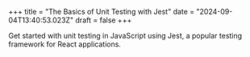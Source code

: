 +++
title = "The Basics of Unit Testing with Jest"
date = "2024-09-04T13:40:53.023Z"
draft = false
+++

Get started with unit testing in JavaScript using Jest, a popular testing framework for React applications.
        